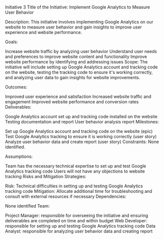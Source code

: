 Initiative 3
Title of the Initiative: Implement Google Analytics to Measure User Behavior

Description: This initiative involves implementing Google Analytics on our website to measure user behavior and gain insights to improve user experience and website performance.

Goals:

Increase website traffic by analyzing user behavior
Understand user needs and preferences to improve website content and functionality
Improve website performance by identifying and addressing issues
Scope: The initiative will include setting up Google Analytics account and tracking code on the website, testing the tracking code to ensure it's working correctly, and analyzing user data to gain insights for website improvements.

Outcomes:

Improved user experience and satisfaction
Increased website traffic and engagement
Improved website performance and conversion rates
Deliverables:

Google Analytics account set up and tracking code installed on the website
Testing documentation and report
User behavior analysis report
Milestones:

Set up Google Analytics account and tracking code on the website (epic)
Test Google Analytics tracking to ensure it is working correctly (user story)
Analyze user behavior data and create report (user story)
Constraints: None identified.

Assumptions:

Team has the necessary technical expertise to set up and test Google Analytics tracking code
Users will not have any objections to website tracking
Risks and Mitigation Strategies:

Risk: Technical difficulties in setting up and testing Google Analytics tracking code
Mitigation: Allocate additional time for troubleshooting and consult with external resources if necessary
Dependencies:

None identified
Team:

Project Manager: responsible for overseeing the initiative and ensuring deliverables are completed on time and within budget
Web Developer: responsible for setting up and testing Google Analytics tracking code
Data Analyst: responsible for analyzing user behavior data and creating report
